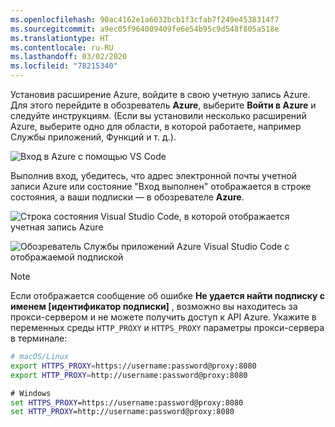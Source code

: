 ```yaml
---
ms.openlocfilehash: 90ac4162e1a6032bcb1f3cfab7f249e4538314f7
ms.sourcegitcommit: a9ec05f964009409fe6e54b95c9d548f805a518e
ms.translationtype: HT
ms.contentlocale: ru-RU
ms.lasthandoff: 03/02/2020
ms.locfileid: "78215340"
---
```

Установив расширение Azure, войдите в свою учетную запись Azure. Для этого перейдите в обозреватель **Azure**, выберите **Войти в Azure** и следуйте инструкциям. (Если вы установили несколько расширений Azure, выберите одно для области, в которой работаете, например Службы приложений, Функций и т. д.).

![Вход в Azure с помощью VS Code](../media/deploy-azure/sign-in-to-azure-through-visual-studio-code.png)

Выполнив вход, убедитесь, что адрес электронной почты учетной записи Azure или состояние "Вход выполнен" отображается в строке состояния, а ваши подписки — в обозревателе **Azure**.

![Строка состояния Visual Studio Code, в которой отображается учетная запись Azure](../media/deploy-azure/azure-account-status-bar-in-visual-studio-code.png)

![Обозреватель Службы приложений Azure Visual Studio Code с отображаемой подпиской](../media/deploy-azure/view-azure-subscription-in-visual-studio-code-app-service-explorer.png)

> [!NOTE]
> Если отображается сообщение об ошибке **Не удается найти подписку с именем [идентификатор подписки]** , возможно вы находитесь за прокси-сервером и не можете получить доступ к API Azure. Укажите в переменных среды `HTTP_PROXY` и `HTTPS_PROXY` параметры прокси-сервера в терминале:
>
> ```bash
> # macOS/Linux
> export HTTPS_PROXY=https://username:password@proxy:8080
> export HTTP_PROXY=http://username:password@proxy:8080
> ```
>
> ```cmd
> # Windows
> set HTTPS_PROXY=https://username:password@proxy:8080
> set HTTP_PROXY=http://username:password@proxy:8080
> ```
